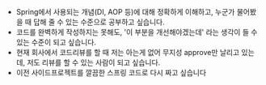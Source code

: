 * Spring에서 사용되는 개념(DI, AOP 등)에 대해 정확하게 이해하고, 누군가 물어봤을 때 답해 줄 수 있는 수준으로 공부하고 싶습니다.
* 코드를 완벽하게 작성하지는 못해도, '이 부분을 개선해야겠는데' 라는 생각이 들 수 있는 수준이 되고 싶습니다.
* 현재 회사에서 코드리뷰를 할 때 저는 아는게 없어 무지성 approve만 날리고 있는데, 저도 리뷰를 할 수 있는 사람이 되고 싶습니다.
* 이전 사이드프로젝트를 깔끔한 스프링 코드로 다시 짜고 싶습니다
